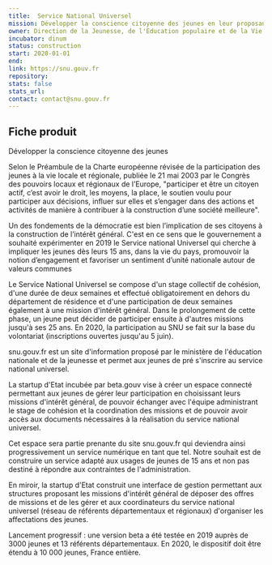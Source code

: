 ```yaml
---
title:  Service National Universel
mission: Développer la conscience citoyenne des jeunes en leur proposant de participer dès 15 ans à des missions d'intérêt général
owner: Direction de la Jeunesse, de l'Education populaire et de la Vie associative, sous l'impulsion du Secrétaire d'Etat auprès du ministre de l'éducation nationale et de la jeunesse
incubator: dinum
status: construction
start: 2020-01-01
end:
link: https://snu.gouv.fr
repository:
stats: false
stats_url:
contact: contact@snu.gouv.fr
---
```


## Fiche produit

Développer la conscience citoyenne des jeunes

Selon le Préambule de la Charte européenne révisée de la participation des jeunes à la vie locale et régionale, publiée le 21 mai 2003 par le Congrès des pouvoirs locaux et régionaux de l’Europe,  "participer et être un citoyen actif, c’est avoir le droit, les moyens, la place, le soutien voulu pour participer aux décisions, influer sur elles et s’engager dans des actions et activités de manière à contribuer à la construction d’une société meilleure".

Un des fondements de la démocratie est bien l’implication de ses citoyens à la construction de l’intérêt général. C'est en ce sens que le gouvernement a souhaité expérimenter en 2019 le Service national Universel qui cherche à impliquer les jeunes dès leurs 15 ans,  dans la vie du pays, promouvoir la notion d’engagement et favoriser un sentiment d’unité nationale autour de valeurs communes

Le Service National Universel se compose d'un stage collectif de cohésion, d'une durée de deux semaines et effectué obligatoirement en dehors du département de résidence et d'une participation de deux semaines également à une mission d'intérêt général. Dans le prolongement de cette phase, un jeune peut décider de participer ensuite à d'autres missions jusqu'à ses 25 ans. En 2020, la participation au SNU se fait sur la base du volontariat (inscriptions ouvertes jusqu'au 5 juin).

snu.gouv.fr est un site d'information  proposé par le ministère de l'éducation nationale et de la jeunesse et permet aux jeunes de pré s'inscrire au service national universel. 

La startup d'Etat incubée par beta.gouv vise à créer un espace connecté permettant aux jeunes de gérer leur participation en choisissant leurs missions d'intérêt général, de pouvoir échanger avec l'équipe administrant le stage de cohésion et la coordination des missions et de pouvoir avoir accès aux documents nécessaires à la réalisation du service national universel.

Cet espace sera partie prenante du site snu.gouv.fr qui deviendra ainsi progressivement un service numérique en tant que tel. Notre souhait est de construire un service adapté aux usages de jeunes de 15 ans et non pas destiné à répondre aux contraintes de l'administration.

En miroir, la startup d'Etat construit une interface  de gestion permettant aux structures proposant les missions d'intérêt général de déposer des offres de missions et de les gérer et aux coordinateurs du service national universel (réseau de référents départementaux et régionaux) d'organiser les affectations des jeunes.

Lancement progressif : une version beta a été testée en 2019 auprès de 3000 jeunes et 13 référents départementaux. En 2020, le dispositif doit être étendu à 10 000 jeunes, France entière.
